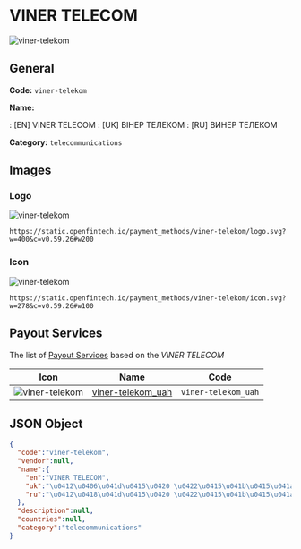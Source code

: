 
# VINER TELECOM 
![viner-telekom](https://static.openfintech.io/payment_methods/viner-telekom/logo.svg?w=400&c=v0.59.26#w200)  

## General 
**Code:** `viner-telekom` 
 
**Name:** 
 
:	[EN] VINER TELECOM 
:	[UK] ВІНЕР ТЕЛЕКОМ 
:	[RU] ВИНЕР ТЕЛЕКОМ 
 
**Category:** `telecommunications` 
 

## Images 

### Logo 
![viner-telekom](https://static.openfintech.io/payment_methods/viner-telekom/logo.svg?w=400&c=v0.59.26#w200)  

```
https://static.openfintech.io/payment_methods/viner-telekom/logo.svg?w=400&c=v0.59.26#w200
```  

### Icon 
![viner-telekom](https://static.openfintech.io/payment_methods/viner-telekom/icon.svg?w=278&c=v0.59.26#w100)  

```
https://static.openfintech.io/payment_methods/viner-telekom/icon.svg?w=278&c=v0.59.26#w100
```  

## Payout Services 
 
The list of [Payout Services](/payout-services/) based on the _VINER TELECOM_ 

|Icon|Name|Code| 
|:---:|:---:|:---:| 
|![viner-telekom](https://static.openfintech.io/payout_methods/viner-telekom/icon.svg?w=278&c=v0.59.26#w40) |[viner-telekom_uah](/payout-services/viner-telekom_uah/)|`viner-telekom_uah`| 
 

## JSON Object 

```json
{
  "code":"viner-telekom",
  "vendor":null,
  "name":{
    "en":"VINER TELECOM",
    "uk":"\u0412\u0406\u041d\u0415\u0420 \u0422\u0415\u041b\u0415\u041a\u041e\u041c",
    "ru":"\u0412\u0418\u041d\u0415\u0420 \u0422\u0415\u041b\u0415\u041a\u041e\u041c"
  },
  "description":null,
  "countries":null,
  "category":"telecommunications"
}
```  
